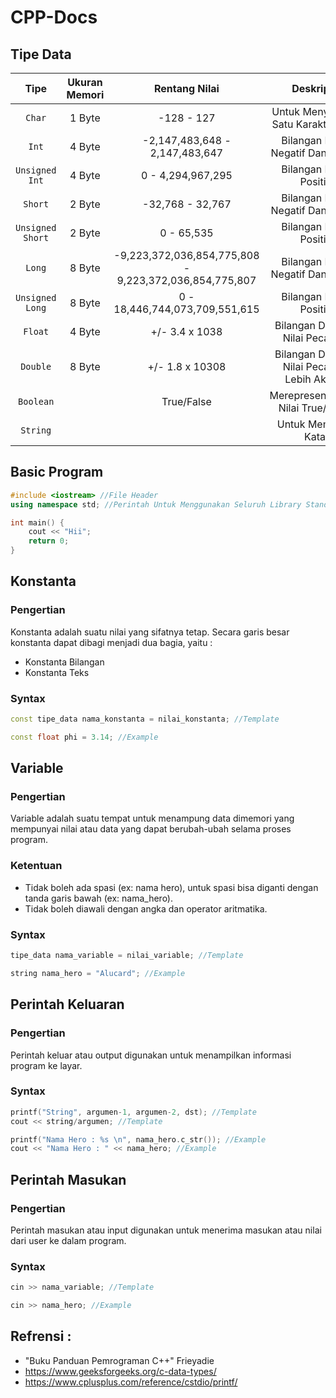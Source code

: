 # CPP-Docs

## Tipe Data
|       Tipe       | Ukuran Memori |                      Rentang Nilai                     |                  Deskripsi                 | *Format Character  |
|:----------------:|:-------------:|:------------------------------------------------------:|:------------------------------------------:|:------------------:|
|      `Char`      |     1 Byte    |                       -128 - 127                       | Untuk Menyimpan Satu Karakter ('A')        | %c                 |
|       `Int`      |     4 Byte    |             -2,147,483,648 - 2,147,483,647             | Bilangan Bulat Negatif Dan Positif         | %d                 |
|  `Unsigned Int`  |     4 Byte    |                    0 - 4,294,967,295                   | Bilangan Bulat Positif                     | %u                 |
|      `Short`     |     2 Byte    |                    -32,768 - 32,767                    | Bilangan Bulat Negatif Dan Positif         |                    |
| `Unsigned Short` |     2 Byte    |                       0 - 65,535                       | Bilangan Bulat Positif                     |                    |
|      `Long`      |     8 Byte    | -9,223,372,036,854,775,808 - 9,223,372,036,854,775,807 | Bilangan Bulat Negatif Dan Positif         |                    |
|  `Unsigned Long` |     8 Byte    |             0 - 18,446,744,073,709,551,615             | Bilangan Bulat Positif                     |                    |
|      `Float`     |     4 Byte    |                     +/- 3.4 x 1038                     | Bilangan Dengan Nilai Pecahan              |                    |
|     `Double`     |     8 Byte    |                     +/- 1.8 x 10308                    | Bilangan Dengan Nilai Pecahan Lebih Akurat |                    |
|     `Boolean`    |               |                       True/False                       | Merepresentasikan Nilai True/False         |                    |
|     `String`     |               |                                                        | Untuk Membuat Kata                         | %s                 |

## Basic Program
```c++
#include <iostream> //File Header
using namespace std; //Perintah Untuk Menggunakan Seluruh Library Standart

int main() {
    cout << "Hii"; 
    return 0;
}
```

## Konstanta
### Pengertian
Konstanta adalah suatu nilai yang sifatnya tetap. Secara garis besar konstanta dapat dibagi menjadi dua bagia, yaitu : <br>
- Konstanta Bilangan
- Konstanta Teks
### Syntax
```c++
const tipe_data nama_konstanta = nilai_konstanta; //Template

const float phi = 3.14; //Example
```

## Variable
### Pengertian
Variable adalah suatu tempat untuk menampung data dimemori yang mempunyai nilai atau data yang dapat berubah-ubah selama proses program.
### Ketentuan
- Tidak boleh ada spasi (ex: nama hero), untuk spasi bisa diganti dengan tanda garis bawah (ex: nama_hero).
- Tidak boleh diawali dengan angka dan operator aritmatika.

### Syntax
```c++
tipe_data nama_variable = nilai_variable; //Template

string nama_hero = "Alucard"; //Example

```

## Perintah Keluaran
### Pengertian
Perintah keluar atau output digunakan untuk menampilkan informasi program ke layar.
### Syntax
```C++
printf("String", argumen-1, argumen-2, dst); //Template
cout << string/argumen; //Template

printf("Nama Hero : %s \n", nama_hero.c_str()); //Example
cout << "Nama Hero : " << nama_hero; //Example
```

## Perintah Masukan
### Pengertian 
Perintah masukan atau input digunakan untuk menerima masukan atau nilai dari user ke dalam program.
### Syntax
```C++
cin >> nama_variable; //Template

cin >> nama_hero; //Example
```
## Refrensi :
- "Buku Panduan Pemrograman C++" Frieyadie
- https://www.geeksforgeeks.org/c-data-types/
- https://www.cplusplus.com/reference/cstdio/printf/
